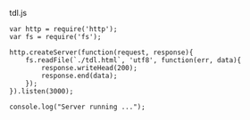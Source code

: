 tdl.js

    var http = require('http');
    var fs = require('fs');

    http.createServer(function(request, response){
        fs.readFile(`./tdl.html`, 'utf8', function(err, data){
            response.writeHead(200);
            response.end(data);
        });
    }).listen(3000);

    console.log("Server running ...");
